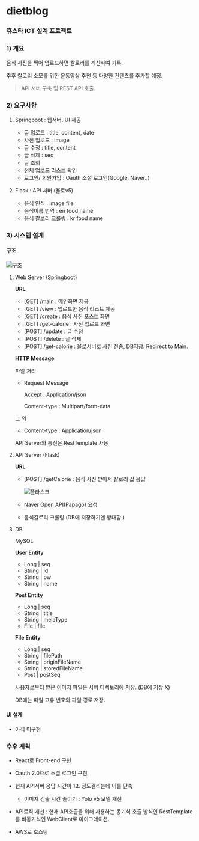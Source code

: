 # dietblog

### 휴스타 ICT 설계 프로젝트

### 1) 개요

음식 사진을 찍어 업로드하면 칼로리를 계산하여 기록.

추후 칼로리 소모를 위한 운동영상 추천 등 다양한 컨텐츠를 추가할 예정.

> API 서버 구축 및 REST API 호출.

### 2) 요구사항

1. Springboot : 웹서버. UI 제공

    - 글 업로드 : title, content, date
    - 사진 업로드 : image
    - 글 수정 : title, content
    - 글 삭제 : seq
    - 글 조회
    - 전체 업로드 리스트 확인
    - 로그인/ 회원가입 : Oauth 소셜 로그인(Google, Naver..)

2. Flask : API 서버 (욜로v5)

    - 음식 인식 : image file
    - 음식이름 번역 : en food name
    - 음식 칼로리 크롤링 : kr food name


### 3) 시스템 설계

#### 구조

![구조](Summary/images/구조.png)

1. Web Server (Springboot)

   **URL**
    - [GET] /main : 메인화면 제공
    - [GET] /view : 업로드한 음식 리스트 제공
    - [GET] /create : 음식 사진 포스트 화면
    - [GET] /get-calorie : 사진 업로드 화면
    - [POST] /update : 글 수정
    - [POST] /delete : 글 삭제
    - [POST] /get-calorie : 욜로서버로 사진 전송, DB저장. Redirect to Main.

   **HTTP Message**

   파일 처리

    - Request Message

      Accept : Application/json

      Content-type : Multipart/form-data

   그 외

    - Content-type : Application/json

   API Server와 통신은 RestTemplate 사용

2. API Server (Flask)

   **URL**
    - [POST] /getCalorie : 음식 사진 받아서 칼로리 값 응답

      ![플라스크](Summary/images/FlaskPost.png)

    - Naver Open API(Papago) 요청

    - 음식칼로리 크롤링	(DB에 저장하기엔 방대함.)

3. DB

   MySQL

   **User Entity**
    - Long | seq
    - String | id
    - String | pw
    - String | name

   **Post Entity**
    - Long | seq
    - String | title
    - String | melaType
    - File | file

   **File Entity**
    - Long | seq
    - String | filePath
    - String | originFileName
    - String | storedFileName
    - Post | postSeq


	사용자로부터 받은 이미지 파일은 서버 디렉토리에 저장. (DB에 저장 X)

	DB에는 파일 고유 번호와 파일 경로 저장.

#### UI 설계

[comment]: <> (![UI설계]&#40;Summary/images/UI설계.jpg&#41;)

- 아직 미구현

### 추후 계획

- React로 Front-end 구현

- Oauth 2.0으로 소셜 로그인 구현

- 현재 API서버 응답 시간이 1초 정도걸리는데 이를 단축

    - 이미지 검출 시간 줄이기 : Yolo v5 모델 개선

- API로직 개선 : 현재 API호출을 위해 사용하는 동기식 호출 방식인 RestTemplate를 비동기식인 WebClient로 마이그레이션.

- AWS로 호스팅
